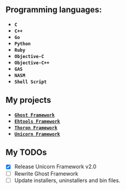 ## Programming languages:

* **`C`**
* **`C++`**
* **`Go`**
* **`Python`**
* **`Ruby`**
* **`Objective-C`**
* **`Objective-C++`**
* **`GAS`**
* **`NASM`**
* **`Shell Script`**

## My projects

* [**`Ghost Framework`**](https://github.com/EntySec/ghost)
* [**`Ehtools Framework`**](https://github.com/entynetproject/ehtools)
* [**`Thoron Framework`**](https://github.com/EntySec/thoron)
* [**`Unicorn Framework`**](https://github.com/EntySec/unicorn)

## My TODOs

- [x] Release Unicorn Framework v2.0
- [ ] Rewrite Ghost Framework
- [ ] Update installers, uninstallers and bin files.
